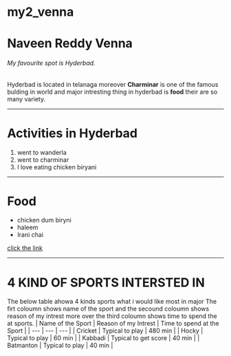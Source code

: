 # my2_venna
# Naveen Reddy Venna
###### My favourite spot is Hyderbad.

Hyderbad is located in telanaga moreover **Charminar** is one of the famous bulding in world and major intresting thing in hyderbad is **food** their are so many variety.

-------------------------------------------------------------------------------------------------------

# Activities in Hyderbad
1. went to wanderla
2. went to charminar
3. l love eating chicken biryani

---------

# Food
* chicken dum biryni
* haleem
* Irani chai

[click the link ](MyStats.md)


***

# 4 KIND OF SPORTS INTERSTED IN 
The below table ahowa 4 kinds sports what i would like most in major
The firt coloumn shows name of the sport and the secound coloumn shows reason of my intrest more over the third coloumn shows time to spend the at sports.
| Name of the Sport | Reason of my Intrest | Time to spend at the Sport |
| --- |  ---  | --- | 
| Cricket | Typical to play | 480 min |
| Hocky | Typical to play | 60 min |
| Kabbadi | Typical to get score | 40 min |
| Batmanton | Typical to play  | 40 min |



